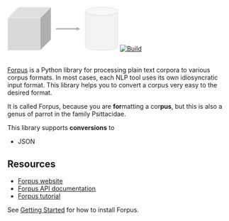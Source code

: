 <img src="docs/images/logo.png" width="250px" alt="Logo">
<a href="https://travis-ci.org/severinsimmler/forpus"><img src="https://travis-ci.org/severinsimmler/forpus.svg?branch=master" alt="Build"></a>
<br><br>

[Forpus](linktoghpages) is a Python library for processing plain text corpora to various corpus formats. In most cases, each NLP tool uses its own idiosyncratic input format. This library helps you to convert a corpus very easy to the desired format.

It is called Forpus, because you are **for**matting a cor**pus**, but this is also a genus of parrot in the family Psittacidae.

This library supports **conversions** to
* JSON

## Resources
* [Forpus website](linktoghpages)
* [Forpus API documentation](linkstoapidocumentation)
* [Forpus tutorial](linktojupyternotebooks)

See [Getting Started](linktogettingstarted) for how to install Forpus.
